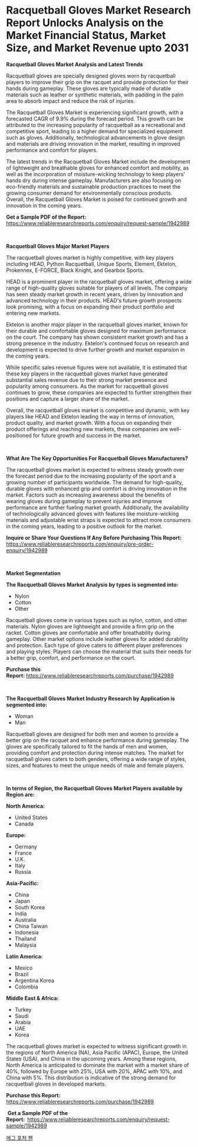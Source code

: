 <p><h1>Racquetball Gloves Market Research Report Unlocks Analysis on the Market Financial Status, Market Size, and Market Revenue upto 2031</h1></p><p><strong>Racquetball Gloves Market Analysis and Latest Trends</strong></p>
<p><p>Racquetball gloves are specially designed gloves worn by racquetball players to improve their grip on the racquet and provide protection for their hands during gameplay. These gloves are typically made of durable materials such as leather or synthetic materials, with padding in the palm area to absorb impact and reduce the risk of injuries.</p><p>The Racquetball Gloves Market is experiencing significant growth, with a forecasted CAGR of 9.9% during the forecast period. This growth can be attributed to the increasing popularity of racquetball as a recreational and competitive sport, leading to a higher demand for specialized equipment such as gloves. Additionally, technological advancements in glove design and materials are driving innovation in the market, resulting in improved performance and comfort for players.</p><p>The latest trends in the Racquetball Gloves Market include the development of lightweight and breathable gloves for enhanced comfort and mobility, as well as the incorporation of moisture-wicking technology to keep players' hands dry during intense gameplay. Manufacturers are also focusing on eco-friendly materials and sustainable production practices to meet the growing consumer demand for environmentally conscious products. Overall, the Racquetball Gloves Market is poised for continued growth and innovation in the coming years.</p></p>
<p><strong>Get a Sample PDF of the Report:&nbsp;</strong> <a href="https://www.reliableresearchreports.com/enquiry/request-sample/1942989">https://www.reliableresearchreports.com/enquiry/request-sample/1942989</a></p>
<p>&nbsp;</p>
<p><strong>Racquetball Gloves Major Market Players</strong></p>
<p><p>The racquetball gloves market is highly competitive, with key players including HEAD, Python Racquetball, Unique Sports, Element, Ektelon, Prokennex, E-FORCE, Black Knight, and Gearbox Sports. </p><p>HEAD is a prominent player in the racquetball gloves market, offering a wide range of high-quality gloves suitable for players of all levels. The company has seen steady market growth in recent years, driven by innovation and advanced technology in their products. HEAD's future growth prospects look promising, with a focus on expanding their product portfolio and entering new markets.</p><p>Ektelon is another major player in the racquetball gloves market, known for their durable and comfortable gloves designed for maximum performance on the court. The company has shown consistent market growth and has a strong presence in the industry. Ektelon's continued focus on research and development is expected to drive further growth and market expansion in the coming years.</p><p>While specific sales revenue figures were not available, it is estimated that these key players in the racquetball gloves market have generated substantial sales revenue due to their strong market presence and popularity among consumers. As the market for racquetball gloves continues to grow, these companies are expected to further strengthen their positions and capture a larger share of the market.</p><p>Overall, the racquetball gloves market is competitive and dynamic, with key players like HEAD and Ektelon leading the way in terms of innovation, product quality, and market growth. With a focus on expanding their product offerings and reaching new markets, these companies are well-positioned for future growth and success in the market.</p></p>
<p>&nbsp;</p>
<p><strong>What Are The Key Opportunities For Racquetball Gloves Manufacturers?</strong></p>
<p><p>The racquetball gloves market is expected to witness steady growth over the forecast period due to the increasing popularity of the sport and a growing number of participants worldwide. The demand for high-quality, durable gloves with enhanced grip and comfort is driving innovation in the market. Factors such as increasing awareness about the benefits of wearing gloves during gameplay to prevent injuries and improve performance are further fueling market growth. Additionally, the availability of technologically advanced gloves with features like moisture-wicking materials and adjustable wrist straps is expected to attract more consumers in the coming years, leading to a positive outlook for the market.</p></p>
<p><strong>Inquire or Share Your Questions If Any Before Purchasing This Report:</strong> <a href="https://www.reliableresearchreports.com/enquiry/pre-order-enquiry/1942989">https://www.reliableresearchreports.com/enquiry/pre-order-enquiry/1942989</a></p>
<p>&nbsp;</p>
<p><strong>Market Segmentation</strong></p>
<p><strong>The Racquetball Gloves Market Analysis by types is segmented into:</strong></p>
<p><ul><li>Nylon</li><li>Cotton</li><li>Other</li></ul></p>
<p><p>Racquetball gloves come in various types such as nylon, cotton, and other materials. Nylon gloves are lightweight and provide a firm grip on the racket. Cotton gloves are comfortable and offer breathability during gameplay. Other market options include leather gloves for added durability and protection. Each type of glove caters to different player preferences and playing styles. Players can choose the material that suits their needs for a better grip, comfort, and performance on the court.</p></p>
<p><strong>Purchase this Report:&nbsp;</strong><a href="https://www.reliableresearchreports.com/purchase/1942989">https://www.reliableresearchreports.com/purchase/1942989</a></p>
<p>&nbsp;</p>
<p><strong>The Racquetball Gloves Market Industry Research by Application is segmented into:</strong></p>
<p><ul><li>Woman</li><li>Man</li></ul></p>
<p><p>Racquetball gloves are designed for both men and women to provide a better grip on the racquet and enhance performance during gameplay. The gloves are specifically tailored to fit the hands of men and women, providing comfort and protection during intense matches. The market for racquetball gloves caters to both genders, offering a wide range of styles, sizes, and features to meet the unique needs of male and female players.</p></p>
<p>&nbsp;</p>
<p><strong>In terms of Region, the Racquetball Gloves Market Players available by Region are:</strong></p>
<p>
    <p> <strong> North America: </strong>
        <ul>
            <li>United States</li>
            <li>Canada</li>
        </ul>
        </p> 
    <p> <strong> Europe: </strong>
        <ul>
            <li>Germany</li>
            <li>France</li>
            <li>U.K.</li>
            <li>Italy</li>
            <li>Russia</li>
        </ul>
        </p> 
    <p> <strong> Asia-Pacific: </strong>
        <ul>
            <li>China</li>
            <li>Japan</li>
            <li>South Korea</li>
            <li>India</li>
            <li>Australia</li>
            <li>China Taiwan</li>
            <li>Indonesia</li>
            <li>Thailand</li>
            <li>Malaysia</li>
        </ul>
        </p> 
    <p> <strong> Latin America: </strong>
        <ul>
            <li>Mexico</li>
            <li>Brazil</li>
            <li>Argentina Korea</li>
            <li>Colombia</li>
        </ul>
        </p> 
    <p> <strong> Middle East & Africa: </strong>
        <ul>
            <li>Turkey</li>
            <li>Saudi</li>
            <li>Arabia</li>
            <li>UAE</li>
            <li>Korea</li>
        </ul>
    </p>
    </p>
<p><p>The racquetball gloves market is expected to witness significant growth in the regions of North America (NA), Asia Pacific (APAC), Europe, the United States (USA), and China in the upcoming years. Among these regions, North America is anticipated to dominate the market with a market share of 40%, followed by Europe with 25%, USA with 20%, APAC with 10%, and China with 5%. This distribution is indicative of the strong demand for racquetball gloves in developed markets.</p></p>
<p><strong>Purchase this Report: </strong><a href="https://www.reliableresearchreports.com/purchase/1942989">https://www.reliableresearchreports.com/purchase/1942989</a></p>
<p>&nbsp;<strong>Get a Sample PDF of the Report:&nbsp;&nbsp;</strong><a href="https://www.reliableresearchreports.com/enquiry/request-sample/1942989">https://www.reliableresearchreports.com/enquiry/request-sample/1942989</a></p>
<p><strong></strong></p>
<p><p><a href="https://medium.com/@kirby6567566/%EA%B3%84%EB%9E%80-%ED%98%B8%EC%8B%A0-%ED%8C%AC-%EC%8B%9C%EC%9E%A5-%EB%B6%84%EC%84%9D-%EA%B8%80%EB%A1%9C%EB%B2%8C-%EC%82%B0%EC%97%85-%EC%A0%84%EB%A7%9D-%EB%B0%8F-%EC%98%88%EC%B8%A1-2024%EB%85%84%EB%B6%80%ED%84%B0-2031%EB%85%84%EA%B9%8C%EC%A7%80-b6ab3b57fb34">에그 포처 팬</a></p></p>